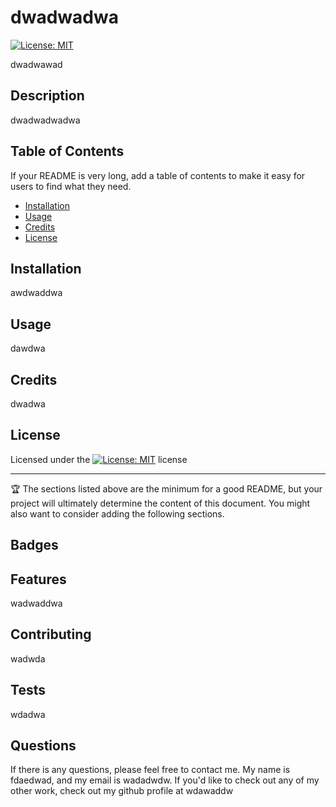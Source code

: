   # dwadwadwa

[![License: MIT](https://img.shields.io/badge/License-MIT-yellow.svg)](https://opensource.org/licenses/MIT)

dwadwawad

## Description 

dwadwadwadwa


## Table of Contents

If your README is very long, add a table of contents to make it easy for users to find what they need.

* [Installation](#installation)
* [Usage](#usage)
* [Credits](#credits)
* [License](#license)


## Installation

awdwaddwa

## Usage 

dawdwa

## Credits

dwadwa


## License

Licensed under the [![License: MIT](https://img.shields.io/badge/License-MIT-yellow.svg)](https://opensource.org/licenses/MIT) license


---

🏆 The sections listed above are the minimum for a good README, but your project will ultimately determine the content of this document. You might also want to consider adding the following sections.

## Badges


## Features

wadwaddwa

## Contributing

wadwda

## Tests

wdadwa

## Questions

If there is any questions, please feel free to contact me. My name is fdaedwad, and my email is wadadwdw. 
If you'd like to check out any of my other work, check out my github profile at wdawaddw 

